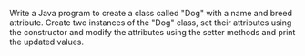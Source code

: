 Write a Java program to create a class called "Dog" with a name and breed attribute. Create two instances of the "Dog" class, set their attributes using the constructor and modify the attributes using the setter methods and print the updated values.
